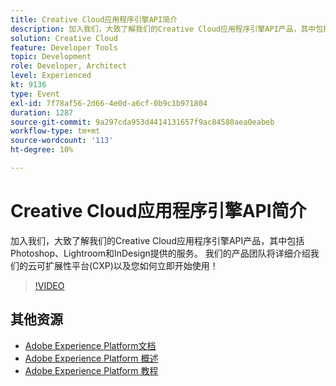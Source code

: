 ```yaml
---
title: Creative Cloud应用程序引擎API简介
description: 加入我们，大致了解我们的Creative Cloud应用程序引擎API产品，其中包括Photoshop、Lightroom和InDesign提供的服务。 我们的产品团队将详细介绍我们的云可扩展性平台(CXP)以及您如何立即开始使用！
solution: Creative Cloud
feature: Developer Tools
topic: Development
role: Developer, Architect
level: Experienced
kt: 9136
type: Event
exl-id: 7f78af56-2d66-4e0d-a6cf-0b9c1b971804
duration: 1287
source-git-commit: 9a297cda953d4414131657f9ac84580aea0eabeb
workflow-type: tm+mt
source-wordcount: '113'
ht-degree: 10%

---
```


# Creative Cloud应用程序引擎API简介

加入我们，大致了解我们的Creative Cloud应用程序引擎API产品，其中包括Photoshop、Lightroom和InDesign提供的服务。 我们的产品团队将详细介绍我们的云可扩展性平台(CXP)以及您如何立即开始使用！

>[!VIDEO](https://video.tv.adobe.com/v/337594/?quality=12&learn=on&hidetitle=true)

## 其他资源

- [Adobe Experience Platform文档](https://experienceleague.adobe.com/docs/experience-platform.html)
- [Adobe Experience Platform 概述](https://experienceleague.adobe.com/docs/experience-platform/landing/home.html?lang=zh-Hans)
- [Adobe Experience Platform 教程](https://experienceleague.adobe.com/docs/platform-learn/tutorials/overview.html?lang=en)
